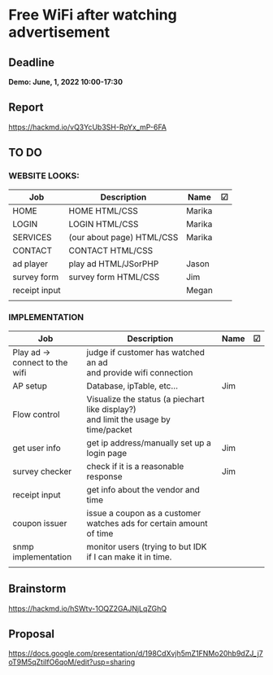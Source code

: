# Free WiFi after watching advertisement

## Deadline

**Demo: June, 1, 2022 10:00-17:30**

## Report
https://hackmd.io/vQ3YcUb3SH-RpYx_mP-6FA

## TO DO

### WEBSITE LOOKS:

| Job           | Description               | Name   | ☑    |
| ------------- | ------------------------- | ------ | ---- |
| HOME          | HOME HTML/CSS             | Marika |      |
| LOGIN         | LOGIN HTML/CSS            | Marika |      |
| SERVICES      | (our about page) HTML/CSS | Marika |      |
| CONTACT       | CONTACT HTML/CSS          |        |      |
| ad player     | play ad HTML/JSorPHP      | Jason  |      |
| survey form   | survey form HTML/CSS      |  Jim   |      |
| receipt input |                           | Megan  |      |
|               |                           |        |      |

### IMPLEMENTATION

| Job                                  | Description                                                  | Name | ☑    |
| ------------------------------------ | ------------------------------------------------------------ | ---- | ---- |
| Play ad -> <br />connect to the wifi | judge if customer has watched an ad<br />and provide wifi connection |      |      |
| AP setup                             | Database, ipTable, etc…                                      | Jim   |      |
| Flow control                         | Visualize the status (a piechart like display?)<br />and limit the usage by time/packet |      |      |
| get user info                        | get ip address/manually set up a login page                  | Jim  |      |
| survey checker                       | check if it is a reasonable response                         | Jim  |      |
| receipt input                        | get info about the vendor and time                           |      |      |
| coupon issuer                        | issue a coupon as a customer watches ads for certain amount of time |      |      |
| snmp implementation                  | monitor users (trying to but IDK if I can make it in time.                                                             |      |      |
|                                      |                                                              |      |      |

## Brainstorm

https://hackmd.io/hSWtv-1OQZ2GAJNjLqZGhQ

## Proposal

https://docs.google.com/presentation/d/198CdXvjh5mZ1FNMo20hb9dZJ_j7oT9M5qZtiIfO6qoM/edit?usp=sharing
